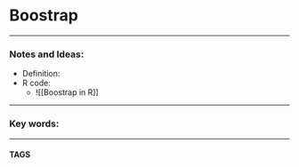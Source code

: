 # Boostrap


---
### Notes and Ideas:
- Definition:
- R code:
	- ![[Boostrap in R]]


---

### Key words:

---
#### TAGS